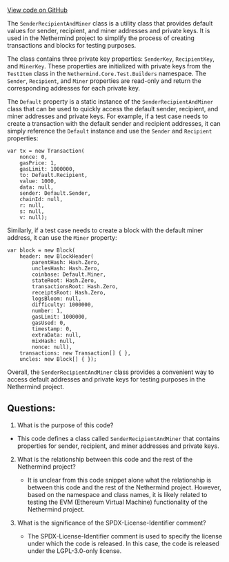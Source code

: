 [View code on GitHub](https://github.com/NethermindEth/nethermind/src/Nethermind/Nethermind.Evm.Test/SenderRecipientAndMiner.cs)

The `SenderRecipientAndMiner` class is a utility class that provides default values for sender, recipient, and miner addresses and private keys. It is used in the Nethermind project to simplify the process of creating transactions and blocks for testing purposes.

The class contains three private key properties: `SenderKey`, `RecipientKey`, and `MinerKey`. These properties are initialized with private keys from the `TestItem` class in the `Nethermind.Core.Test.Builders` namespace. The `Sender`, `Recipient`, and `Miner` properties are read-only and return the corresponding addresses for each private key.

The `Default` property is a static instance of the `SenderRecipientAndMiner` class that can be used to quickly access the default sender, recipient, and miner addresses and private keys. For example, if a test case needs to create a transaction with the default sender and recipient addresses, it can simply reference the `Default` instance and use the `Sender` and `Recipient` properties:

```
var tx = new Transaction(
    nonce: 0,
    gasPrice: 1,
    gasLimit: 1000000,
    to: Default.Recipient,
    value: 1000,
    data: null,
    sender: Default.Sender,
    chainId: null,
    r: null,
    s: null,
    v: null);
```

Similarly, if a test case needs to create a block with the default miner address, it can use the `Miner` property:

```
var block = new Block(
    header: new BlockHeader(
        parentHash: Hash.Zero,
        unclesHash: Hash.Zero,
        coinbase: Default.Miner,
        stateRoot: Hash.Zero,
        transactionsRoot: Hash.Zero,
        receiptsRoot: Hash.Zero,
        logsBloom: null,
        difficulty: 1000000,
        number: 1,
        gasLimit: 1000000,
        gasUsed: 0,
        timestamp: 0,
        extraData: null,
        mixHash: null,
        nonce: null),
    transactions: new Transaction[] { },
    uncles: new Block[] { });
```

Overall, the `SenderRecipientAndMiner` class provides a convenient way to access default addresses and private keys for testing purposes in the Nethermind project.
## Questions: 
 1. What is the purpose of this code?
   - This code defines a class called `SenderRecipientAndMiner` that contains properties for sender, recipient, and miner addresses and private keys.

2. What is the relationship between this code and the rest of the Nethermind project?
   - It is unclear from this code snippet alone what the relationship is between this code and the rest of the Nethermind project. However, based on the namespace and class names, it is likely related to testing the EVM (Ethereum Virtual Machine) functionality of the Nethermind project.

3. What is the significance of the SPDX-License-Identifier comment?
   - The SPDX-License-Identifier comment is used to specify the license under which the code is released. In this case, the code is released under the LGPL-3.0-only license.